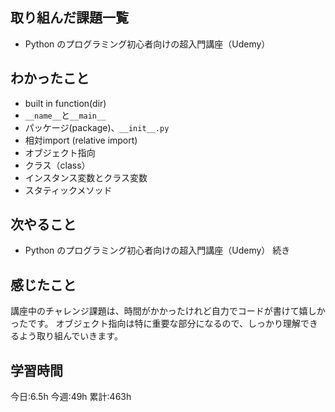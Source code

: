 ## 取り組んだ課題一覧
- Python のプログラミング初心者向けの超入門講座（Udemy）

	
## わかったこと
- built in function(dir)
- `__name__`と`__main__`
- パッケージ(package)、`__init__.py`
- 相対import (relative import)
- オブジェクト指向
- クラス（class）
- インスタンス変数とクラス変数
- スタティックメソッド



## 次やること
- Python のプログラミング初心者向けの超入門講座（Udemy） 続き
	

## 感じたこと
講座中のチャレンジ課題は、時間がかかったけれど自力でコードが書けて嬉しかったです。
オブジェクト指向は特に重要な部分になるので、しっかり理解できるよう取り組んでいきます。




## 学習時間
今日:6.5h
今週:49h 
累計:463h